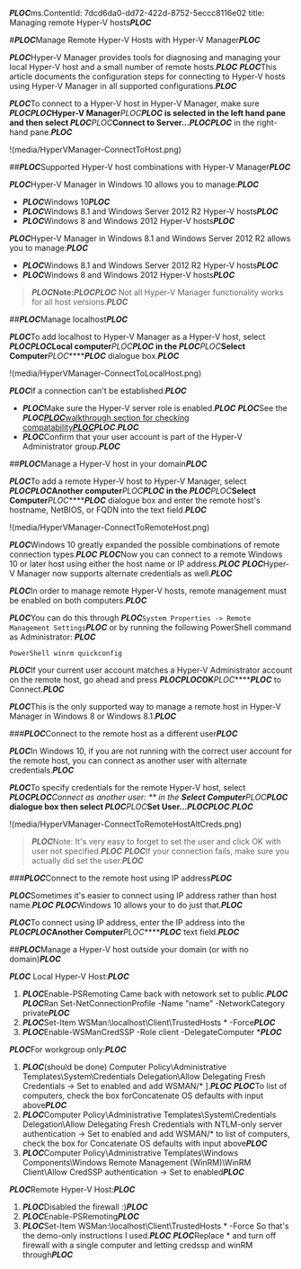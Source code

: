 ***PLOC***ms.ContentId: 7dcd6da0-dd72-422d-8752-5eccc8116e02
title: Managing remote Hyper-V hosts***PLOC***

#***PLOC***Manage Remote Hyper-V Hosts with Hyper-V Manager***PLOC***

***PLOC***Hyper-V Manager provides tools for diagnosing and managing your local Hyper-V host and a small number of remote hosts.***PLOC***
***PLOC***This article documents the configuration steps for connecting to Hyper-V hosts using Hyper-V Manager in all supported configurations.***PLOC***

***PLOC***To connect to a Hyper-V host in Hyper-V Manager, make sure ***PLOC********PLOC***Hyper-V Manager***PLOC********PLOC*** is selected in the left hand pane and then select ***PLOC********PLOC***Connect to Server...***PLOC********PLOC*** in the right-hand pane.***PLOC***

!(media/HyperVManager-ConnectToHost.png)

##***PLOC***Supported Hyper-V host combinations with Hyper-V Manager***PLOC***

***PLOC***Hyper-V Manager in Windows 10 allows you to manage:***PLOC***

*   ***PLOC***Windows 10***PLOC***
*   ***PLOC***Windows 8.1 and Windows Server 2012 R2 Hyper-V hosts***PLOC***
*   ***PLOC***Windows 8 and Windows 2012 Hyper-V hosts***PLOC***

***PLOC***Hyper-V Manager in Windows 8.1 and Windows Server 2012 R2 allows you to manage:***PLOC***

*   ***PLOC***Windows 8.1 and Windows Server 2012 R2 Hyper-V hosts***PLOC***
*   ***PLOC***Windows 8 and Windows 2012 Hyper-V hosts***PLOC***

> *****PLOC***Note:***PLOC********PLOC*** Not all Hyper-V Manager functionality works for all host versions.***PLOC***
> 

##***PLOC***Manage localhost***PLOC***

***PLOC***To add localhost to Hyper-V Manager as a Hyper-V host, select ***PLOC********PLOC***Local computer***PLOC********PLOC*** in the ***PLOC********PLOC***Select Computer***PLOC********PLOC*** dialogue box.***PLOC***

!(media/HyperVManager-ConnectToLocalHost.png)

***PLOC***If a connection can't be established:***PLOC***

*   ***PLOC***Make sure the Hyper-V server role is enabled.***PLOC***
    ***PLOC***See the ***PLOC***[***PLOC***walkthrough section for checking compatability***PLOC***](../quick_start/walkthrough_compatibility.md)***PLOC***.***PLOC***
*   ***PLOC***Confirm that your user account is part of the Hyper-V Administrator group.***PLOC***

##***PLOC***Manage a Hyper-V host in your domain***PLOC***

***PLOC***To add a remote Hyper-V host to Hyper-V Manager, select ***PLOC********PLOC***Another computer***PLOC********PLOC*** in the ***PLOC********PLOC***Select Computer***PLOC********PLOC*** dialogue box and enter the remote host's hostname, NetBIOS, or FQDN into the text field.***PLOC***

!(media/HyperVManager-ConnectToRemoteHost.png)

***PLOC***Windows 10 greatly expanded the possible combinations of remote connection types.***PLOC***
***PLOC***Now you can connect to a remote Windows 10 or later host using either the host name or IP address.***PLOC***
***PLOC***Hyper-V Manager now supports alternate credentials as well.***PLOC***

***PLOC***In order to manage remote Hyper-V hosts, remote management must be enabled on both computers.***PLOC***

***PLOC***You can do this through ***PLOC***`System Properties -> Remote Management Settings`***PLOC*** or by running the following PowerShell command as Administrator:  ***PLOC***

` PowerShell
winrm quickconfig
`

***PLOC***If your current user account matches a Hyper-V Administrator account on the remote host, go ahead and press ***PLOC********PLOC***OK***PLOC********PLOC*** to Connect.***PLOC***

***PLOC***This is the only supported way to manage a remote host in Hyper-V Manager in Windows 8 or Windows 8.1.***PLOC***

###***PLOC***Connect to the remote host as a different user***PLOC***

***PLOC***In Windows 10, if you are not running with the correct user account for the remote host, you can connect as another user with alternate credentials.***PLOC***

***PLOC***To specify credentials for the remote Hyper-V host, select ***PLOC********PLOC***Connect as another user: ** in the **Select Computer***PLOC********PLOC*** dialogue box then select ***PLOC********PLOC***Set User...***PLOC********PLOC***.***PLOC***

!(media/HyperVManager-ConnectToRemoteHostAltCreds.png)

> ***PLOC***Note:  It's very easy to forget to set the user and click OK with user not specified.***PLOC***
> ***PLOC***If your connection fails, make sure you actually did set the user.***PLOC***
> 

###***PLOC***Connect to the remote host using IP address***PLOC***

***PLOC***Sometimes it's easier to connect using IP address rather than host name.***PLOC***
***PLOC***Windows 10 allows your to do just that.***PLOC***

***PLOC***To connect using IP address, enter the IP address into the ***PLOC********PLOC***Another Computer***PLOC********PLOC*** text field.***PLOC***

##***PLOC***Manage a Hyper-V host outside your domain (or with no domain)***PLOC***

***PLOC***<!--Assuming this isn't done yet...again needs context.-->
Local Hyper-V Host:***PLOC***

1.  ***PLOC***Enable-PSRemoting
    Came back with netowork set to public.***PLOC***
    ***PLOC***Ran
    Set-NetConnectionProfile -Name "name" -NetworkCategory private***PLOC***
2.  ***PLOC***Set-Item WSMan:\localhost\Client\TrustedHosts * -Force***PLOC***
3.  ***PLOC***Enable-WSManCredSSP -Role client -DelegateComputer ****PLOC***

***PLOC***For workgroup only:***PLOC***

1.  ***PLOC***(should be done) Computer Policy\Administrative Templates\System\Credentials Delegation\Allow Delegating Fresh Credentials → Set to enabled and add WSMAN/* ].***PLOC***
    ***PLOC***To list of computers, check the box forConcatenate OS defaults with input above***PLOC***
2.  ***PLOC***Computer Policy\Administrative Templates\System\Credentials Delegation\Allow Delegating Fresh Credentials with NTLM-only server authentication → Set to enabled and add WSMAN/* to list of computers, check the box for Concatenate OS defaults with input above***PLOC***
3.  ***PLOC***Computer Policy\Administrative Templates\Windows Components\Windows Remote Management (WinRM)\WinRM Client\Allow CredSSP authentication → Set to enabled***PLOC***

***PLOC***Remote Hyper-V Host:***PLOC***

1.  ***PLOC***Disabled the firewall :)***PLOC***
2.  ***PLOC***Enable-PSRemoting***PLOC***
3.  ***PLOC***Set-Item WSMan:\localhost\Client\TrustedHosts * -Force
    So that's the demo-only instructions I used.***PLOC***
    ***PLOC***Replace * and turn off firewall with a single computer and letting credssp and winRM through***PLOC***


